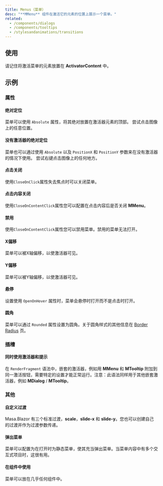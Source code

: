 ```yaml
---
title: Menus（菜单）
desc: "**MMenu** 组件在激活它的元素的位置上展示一个菜单。"
related:
  - /components/dialogs
  - /components/tooltips
  - /stylesandanimations/transitions
---
```


## 使用

请记住将激活菜单的元素放置在 **ActivatorContent** 中。

<menus-usage></menus-usage>

## 示例

### 属性

#### 绝对定位

菜单可以使用 `Absolute` 属性，将其绝对放置在激活器元素的顶部。 尝试点击图像上的任意位置。

<masa-example file="Examples.components.menus.Absolute"></masa-example>

#### 没有激活器的绝对定位

菜单也可以通过使用 `Absolute` 以及 `PositionX` 和 `PositionY` 参数来在没有激活器的情况下使用。 尝试右键点击图像上的任何地方。

<masa-example file="Examples.components.menus.AbsoluteWithoutActivator"></masa-example>

#### 点击关闭

使用`CloseOnClick`属性失去焦点时可以关闭菜单。

<masa-example file="Examples.components.menus.CloseOnClick"></masa-example>

#### 点击内容关闭

使用`CloseOnContentClick`属性您可以配置在点击内容后是否关闭 **MMenu**。

<masa-example file="Examples.components.menus.CloseOnContentClick"></masa-example>

#### 禁用

使用`CloseOnContentClick`属性您可以禁用菜单。禁用的菜单无法打开。

<masa-example file="Examples.components.menus.Disabled"></masa-example>

#### X偏移

菜单可以被X轴偏移，以使激活器可见。

<masa-example file="Examples.components.menus.OffsetX"></masa-example>

#### Y偏移

菜单可以被Y轴偏移，以使激活器可见。

<masa-example file="Examples.components.menus.OffsetY"></masa-example>

#### 悬停

设置使用 `OpenOnHover` 属性时，菜单会悬停时打开而不是点击时打开。

<masa-example file="Examples.components.menus.OpenOnHover"></masa-example>

#### 圆角

菜单可以通过 `Rounded` 属性设置为圆角。关于圆角样式的其他信息在 [Border Radius](/stylesandanimations/border-radius) 页。

<masa-example file="Examples.components.menus.Rounded"></masa-example>

### 插槽

#### 同时使用激活器和提示

在 `RenderFragment` 语法中，嵌套的激活器，例如用 **MMenu** 和 **MTooltip** 附加到同一激活按钮，需要特定的设置才能正常运行。注意：此语法同样用于其他嵌套激活器，例如 **MDialog**
/ **MTooltip**。

<masa-example file="Examples.components.menus.ActivatorAndTooltip"></masa-example>

### 其他

#### 自定义过渡

Masa.Blazor 有三个标准过渡，**scale**，**slide-x** 和 **slide-y**。您也可以创建自己的过渡并作为过渡参数传递。

<masa-example file="Examples.components.menus.CustomTransitions"></masa-example>

#### 弹出菜单

菜单可以配置为在打开时为静态菜单，使其充当弹出菜单。当菜单内容中有多个交互式项目时，这很有用。

<masa-example file="Examples.components.menus.PopoverMenu"></masa-example>

#### 在组件中使用

菜单可以放在几乎任何组件中。

<masa-example file="Examples.components.menus.UseInComponents"></masa-example>
